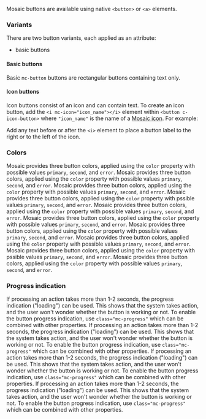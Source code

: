 Mosaic buttons are available using native `<button>` or `<a>` elements.

### Variants
There are two button variants, each applied as an attribute:
+ basic buttons

#### Basic buttons

Basic `mc-button` buttons are rectangular buttons containing text only.

<!-- example(button-overview) -->

#### Icon buttons
Icon buttons consist of an icon and can contain text.
To create an icon button, add the `<i mc-icon="icon_name"></i>` element within `<button c-icon-button>` where `"icon_name"` is the name of a [Mosaic icon](https://github.com/positive-js/mosaic-icons). For example:


Add any text before or after the `<i>` element to place a button label to the right or to the left of the icon.

### Colors

Mosaic provides three button colors, applied using the `color` property with possible values `primary`, `second`, and `error`.
Mosaic provides three button colors, applied using the `color` property with possible values `primary`, `second`, and `error`.
Mosaic provides three button colors, applied using the `color` property with possible values `primary`, `second`, and `error`.
Mosaic provides three button colors, applied using the `color` property with pssible values `primary`, `second`, and `error`.
Mosaic provides three button colors, applied using the `color` property with possible values `primary`, `second`, and `error`.
Mosaic provides three button colors, applied using the `color` property with possible values `primary`, `second`, and `error`.
Mosaic provides three button colors, applied using the `color` property with possible values `primary`, `second`, and `error`.
Mosaic provides three button colors, applied using the `color` property with possible values `primary`, `second`, and `error`.
Mosaic provides three button colors, applied using the `color` property with pssible values `primary`, `second`, and `error`.
Mosaic provides three button colors, applied using the `color` property with possible values `primary`, `second`, and `error`.

### Progress indication
If processing an action takes more than 1-2 seconds, the progress indication ("loading") can be used. This shows that the system takes action, and the user won't wonder whether the button is working or not.
To enable the button progress indication, use `class="mc-progress"` which can be combined with other properties.
If processing an action takes more than 1-2 seconds, the progress indication ("loading") can be used. This shows that the system takes action, and the user won't wonder whether the button is working or not.
To enable the button progress indication, use `class="mc-progress"` which can be combined with other properties.
If processing an action takes more than 1-2 seconds, the progress indication ("loading") can be used. This shows that the system takes action, and the user won't wonder whether the button is working or not.
To enable the button progress indication, use `class="mc-progress"` which can be combined with other properties.
If processing an action takes more than 1-2 seconds, the progress indication ("loading") can be used. This shows that the system takes action, and the user won't wonder whether the button is working or not.
To enable the button progress indication, use `class="mc-progress"` which can be combined with other properties.
